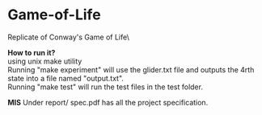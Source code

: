 # Game-of-Life

Replicate of Conway's Game of Life\

**How to run it?**\
using unix make utility\
Running "make experiment" will use the glider.txt file and outputs the 4rth state into a file named "output.txt".\
Running "make test" will run the test files in the test folder.

**MIS**
Under report/ spec.pdf has all the project specification.
